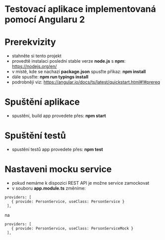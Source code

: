 # Testovací aplikace implementovaná pomocí Angularu 2 

# Prerekvizity
* stahněte si tento projekt
* provedtě instalaci poslední stable verze __node.js__ s __npm__: https://nodejs.org/en/
* v místě, kde se nachazí __package.json__ spusťte příkaz: __npm install__
* dále spusťte: __npm run typings install__
* podrobněji viz: https://angular.io/docs/ts/latest/quickstart.html#!#prereq

# Spuštění aplikace
* spustění, build app provedete přes: __npm start__

# Spuštění testů
* spustění testů app provedete přes: __npm test__

# Nastaveni mocku service
* pokud nemáme k dispozici REST API je možne service zamockovat
* v souboru __app.module.ts__ změníme:
```
providers: [ 
   { provide: PersonService, useClass: PersonService }
 ],
```
na 
```
providers: [ 
   { provide: PersonService, useClass: PersonServiceMock } 
 ],
```